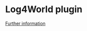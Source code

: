 # Log4World plugin

[Further information](https://developers.plentymarkets.com/marketplace/plugin-requirements#marketplace-user-guide)